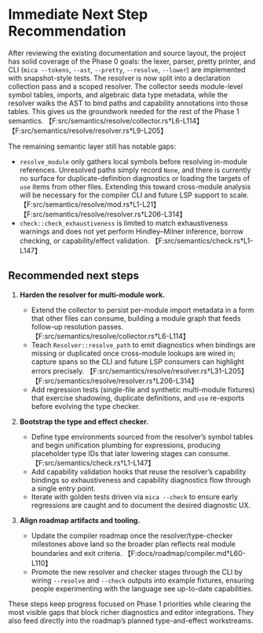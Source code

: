 # Immediate Next Step Recommendation

After reviewing the existing documentation and source layout, the project has
solid coverage of the Phase 0 goals: the lexer, parser, pretty printer, and CLI
(`mica --tokens`, `--ast`, `--pretty`, `--resolve`, `--lower`) are implemented
with snapshot-style tests. The resolver is now split into a declaration
collection pass and a scoped resolver. The collector seeds module-level symbol
tables, imports, and algebraic data type metadata, while the resolver walks the
AST to bind paths and capability annotations into those tables. This gives us
the groundwork needed for the rest of the Phase 1 semantics. 【F:src/semantics/resolve/collector.rs†L6-L114】【F:src/semantics/resolve/resolver.rs†L9-L205】

The remaining semantic layer still has notable gaps:

* `resolve_module` only gathers local symbols before resolving in-module
  references. Unresolved paths simply record `None`, and there is currently no
  surface for duplicate-definition diagnostics or loading the targets of
  `use` items from other files. Extending this toward cross-module analysis will
  be necessary for the compiler CLI and future LSP support to scale. 【F:src/semantics/resolve/mod.rs†L1-L21】【F:src/semantics/resolve/resolver.rs†L206-L314】
* `check::check_exhaustiveness` is limited to match exhaustiveness warnings and
  does not yet perform Hindley–Milner inference, borrow checking, or
  capability/effect validation. 【F:src/semantics/check.rs†L1-L147】

## Recommended next steps

1. **Harden the resolver for multi-module work.**
   * Extend the collector to persist per-module import metadata in a form that
     other files can consume, building a module graph that feeds follow-up
     resolution passes. 【F:src/semantics/resolve/collector.rs†L6-L114】
   * Teach `Resolver::resolve_path` to emit diagnostics when bindings are
     missing or duplicated once cross-module lookups are wired in; capture spans
     so the CLI and future LSP consumers can highlight errors precisely.
     【F:src/semantics/resolve/resolver.rs†L31-L205】【F:src/semantics/resolve/resolver.rs†L206-L314】
   * Add regression tests (single-file and synthetic multi-module fixtures) that
     exercise shadowing, duplicate definitions, and `use` re-exports before
     evolving the type checker.

2. **Bootstrap the type and effect checker.**
   * Define type environments sourced from the resolver’s symbol tables and
     begin unification plumbing for expressions, producing placeholder type IDs
     that later lowering stages can consume. 【F:src/semantics/check.rs†L1-L147】
   * Add capability validation hooks that reuse the resolver’s capability
     bindings so exhaustiveness and capability diagnostics flow through a single
     entry point.
   * Iterate with golden tests driven via `mica --check` to ensure early
     regressions are caught and to document the desired diagnostic UX.

3. **Align roadmap artifacts and tooling.**
   * Update the compiler roadmap once the resolver/type-checker milestones above
     land so the broader plan reflects real module boundaries and exit criteria.
     【F:docs/roadmap/compiler.md†L60-L110】
   * Promote the new resolver and checker stages through the CLI by wiring
     `--resolve` and `--check` outputs into example fixtures, ensuring people
     experimenting with the language see up-to-date capabilities.

These steps keep progress focused on Phase 1 priorities while clearing the most
visible gaps that block richer diagnostics and editor integrations. They also
feed directly into the roadmap’s planned type-and-effect workstreams.
